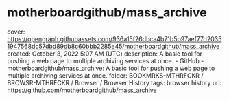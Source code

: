 # motherboardgithub/mass_archive

cover: https://opengraph.githubassets.com/936a15f26dbca4b71b5b97aef77d20351947568dc57dbd89db8c60bbb2285e45/motherboardgithub/mass_archive
created: October 3, 2022 5:07 AM (UTC)
description: A basic tool for pushing a web page to multiple archiving services at once. - GitHub - motherboardgithub/mass_archive: A basic tool for pushing a web page to multiple archiving services at once.
folder: BOOKMRKS-MTHRFCKR / BROWSR-MTHRFCKR / Browser / Browser History
tags: browser history
url: https://github.com/motherboardgithub/mass_archive